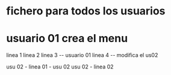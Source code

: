 # fichero para todos los usuarios

# usuario 01 crea el menu

linea 1
linea 2
linea 3 -- usuario 01
linea 4 -- modifica el us02

usu 02 - linea 01 - usu 02
usu 02 - linea 02
